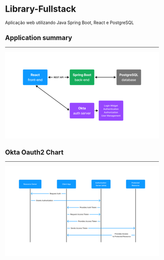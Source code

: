 # Library-Fullstack
Aplicação web utilizando  Java Spring Boot, React e PostgreSQL 

## Application summary
---

![AppFlowchart](./public/AppFigmaFlowchart.jpg)

## Okta Oauth2 Chart
----

![Oauth2Flowchart](./public/OktaOauth2FigmaFlowchart.jpg)